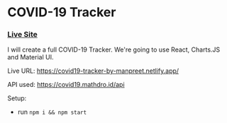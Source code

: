 # COVID-19 Tracker

### [Live Site](https://covid19-tracker-by-manpreet.netlify.app/)

I will create a full COVID-19 Tracker. We're going to use React, Charts.JS and Material UI.

Live URL: https://covid19-tracker-by-manpreet.netlify.app/

API used: https://covid19.mathdro.id/api

Setup:

- run `npm i && npm start`
